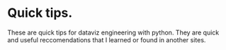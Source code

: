 # Quick tips.

These are quick tips for dataviz engineering with python. They are quick and useful reccomendations that I learned or found in another sites.